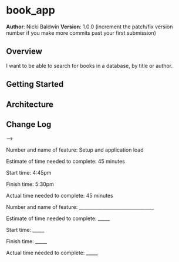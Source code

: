 # book_app

**Author**: Nicki Baldwin
**Version**: 1.0.0 (increment the patch/fix version number if you make more commits past your first submission)

## Overview
I want to be able to search for books in a database, by title or author.


## Getting Started
<!-- What are the steps that a user must take in order to build this app on their own machine and get it running? -->

## Architecture
<!-- Provide a detailed description of the application design. What technologies (languages, libraries, etc) you're using, and any other relevant design information. -->

## Change Log
<!-- Use this area to document the iterative changes made to your application as each feature is successfully implemented. Use time stamps. Here's an examples:

01-01-2001 4:59pm - Application now has a fully-functional express server, with GET and POST routes for the book resource.

## Credits and Collaborations
<!-- Give credit (and a link) to other people or resources that helped you build this application. -->
-->

Number and name of feature: Setup and application load

Estimate of time needed to complete: 45 minutes

Start time: 4:45pm

Finish time: 5:30pm

Actual time needed to complete: 45 minutes


Number and name of feature: ________________________________

Estimate of time needed to complete: _____

Start time: _____

Finish time: _____

Actual time needed to complete: _____